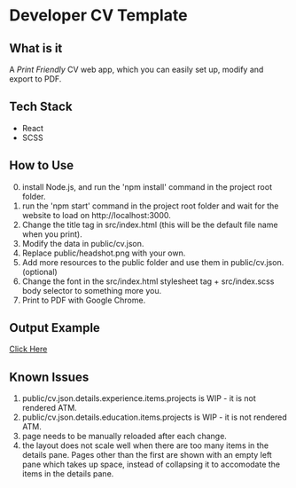 # Developer CV Template

## What is it
A *Print Friendly* CV web app, which you can easily set up, modify and export to PDF.

## Tech Stack
- React
- SCSS

## How to Use
0) install Node.js, and run the 'npm install' command in the project root folder.
1) run the 'npm start' command in the project root folder and wait for the website to load on http://localhost:3000.
3) Change the title tag in src/index.html (this will be the default file name when you print).
4) Modify the data in public/cv.json.
5) Replace public/headshot.png with your own.
6) Add more resources to the public folder and use them in public/cv.json. (optional)
7) Change the font in the src/index.html stylesheet tag + src/index.scss body selector to something more you.
8) Print to PDF with Google Chrome.

## Output Example
[Click Here](https://github.com/EyalPerry/dev-cv/blob/master/output-example.pdf)

## Known Issues
1) public/cv.json.details.experience.items.projects is WIP - it is not rendered ATM.
2) public/cv.json.details.education.items.projects is WIP - it is not rendered ATM.
3) page needs to be manually reloaded after each change.
4) the layout does not scale well when there are too many items in the details pane. Pages other than the first are shown with an empty left pane which takes up space, instead of collapsing it to accomodate the items in the details pane.
